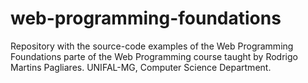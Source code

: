 # web-programming-foundations
Repository with the source-code examples of the Web Programming Foundations parte of the Web Programming course taught by Rodrigo Martins Pagliares. UNIFAL-MG, Computer Science Department.
